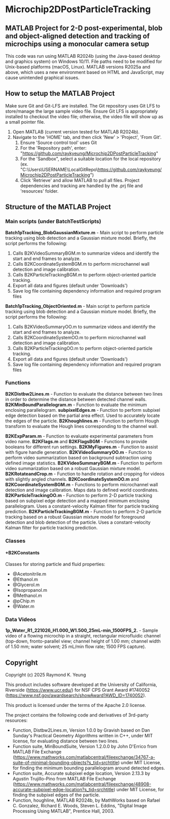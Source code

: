 # Microchip2DPostParticleTracking

## MATLAB Project for 2-D post-experimental, blob and object-aligned detection and tracking of microchips using a monocular camera setup

This code was run using MATLAB R2024b (using the Java-based desktop and graphics system) on Windows 10/11. File paths need to be modified for Unix-based platforms (macOS, Linux). MATLAB versions R2025a and above, which uses a new environment based on HTML and JavaScript, may cause unintended graphical issues.

## How to setup the MATLAB Project
Make sure Git and Git-LFS are installed. The Git repository uses Git LFS to store/manage the large sample video file. Ensure Git LFS is appropriately installed to checkout the video file; otherwise, the video file will show up as a small pointer file.
1. Open MATLAB (current version tested for MATLAB R2024b).
2. Navigate to the 'HOME' tab, and then click 'New' > 'Project', 'From Git'.
    1. Ensure 'Source control tool' uses Git
    2. For the 'Repository path', enter: "https://github.com/raykyeung/Microchip2DPostParticleTracking"
    3. For the 'Sandbox", select a suitable location for the local repository (ex. "C:\Users\USERNAME\LocalGitRepo\https://github.com/raykyeung/Microchip2DPostParticleTracking")
    4. Click 'Retrieve' and allow MATLAB to pull all files. Project dependencies and tracking are handled by the .prj file and 'resources' folder.

## Structure of the MATLAB Project
### Main scripts (under BatchTestScripts)

**Batch1pTracking_BlobGaussianMixture.m** - Main script to perform particle tracking using blob detection and a Gaussian mixture model. Briefly, the script performs the following:
1. Calls B2KVideoSummaryBGM.m to summarize videos and identify the start and end frames to analyze.
2. Calls B2KCoordinateSystemBGM.m to perform microchannel wall detection and image calibration.
3. Calls B2KParticleTrackingBGM.m to perform object-oriented particle tracking.
4. Export all data and figures (default under 'Downloads')
5. Save log file containing dependency information and required program files

**Batch1pTracking_ObjectOriented.m** - Main script to perform particle tracking using blob detection and a Gaussian mixture model. Briefly, the script performs the following:
1. Calls B2KVideoSummaryOO.m to summarize videos and identify the start and end frames to analyze.
2. Calls B2KCoordinateSystemOO.m to perform microchannel wall detection and image calibration.
3. Calls B2KParticleTrackingOO.m to perform object-oriented particle tracking.
4. Export all data and figures (default under 'Downloads')
5. Save log file containing dependency information and required program files

### Functions
**B2KDistbw2Lines.m** - Function to evaluate the distance between two lines in order to determine the distance between detected channel walls.
**B2KMinBoundParallelogram.m** - Function to evaluate the minimum enclosing parallelogram.
**subpixelEdges.m** - Function to perform subpixel edge detection based on the partial area effect. Used to accurately locate the edges of the particle.
**B2Khoughlines.m** - Function to perform Hough transform to evaluate the Hough lines corresponding to the channel wall.

**B2KExpParam.m** - Function to evaluate experimental parameters from video name.
**B2KFlags.m** and **B2KFlagsBGM** - Functions to provide booleans for different run settings.
**B2KMyFigures.m** - Function to assist with figure handle generation.
**B2KVideoSummaryOO.m** - Function to perform video summarization based on background subtraction using defined image statistics.
**B2KVideoSummaryBGM.m** - Function to perform video summarization based on a robust Gaussian mixture model.
**B2KRotateandCrop.m** - Function to handle rotation and cropping for videos with slightly angled channels.
**B2KCoordinateSystemOO.m** and **B2KCoordinateSystemBGM.m** - Functions to perform microchannel wall detection and image calibration. Maps data to defined world coordinates.
**B2KParticleTrackingOO.m** - Function to perform 2-D particle tracking based on subpixel edge detection and a mapped minimum enclosing parallelogram. Uses a constant-velocity Kalman filter for particle tracking prediction.
**B2KParticleTrackingBGM.m** - Function to perform 2-D particle tracking based on a robust Gaussian mixture model for foreground detection and blob detection of the particle. Uses a constant-velocity Kalman filter for particle tracking prediction.

### Classes
#### +B2KConstants
Classes for storing particle and fluid properties:
* @Acetonitrile.m
* @Ethanol.m
* @Glycerol.m
* @Isopropanol.m
* @Methanol.m
* @pChip.m
* @Water.m

### Data Videos
**1p_Water_R1_221026_H1.000_W1.500_25mL-min_1500FPS_2.** - Sample video of a flowing microchip in a straight, rectangular microfluidic channel (top-down, fronto-parallel view; channel height of 1.00 mm; channel width of 1.50 mm; water solvent; 25 mL/min flow rate; 1500 FPS capture). 

## Copyright
Copyright (c) 2025 Raymond K. Yeung

This product includes software developed at the University of California, Riverside (https://www.ucr.edu/) for NSF CPS Grant Award #1740052 (https://www.nsf.gov/awardsearch/showAward?AWD_ID=1740052).

This product is licensed under the terms of the Apache 2.0 license.

The project contains the following code and derivatives of 3rd-party resources:
* Function, Distbw2Lines.m, Version 1.0.0 by Gravish based on Dan Sunday's Practical Geometry Algorithms written in C++, under MIT license, for evaluating distance between two lines.
* Function suite, MinBoundSuite, Version 1.2.0.0 by John D'Errico from MATLAB File Exchange (https://www.mathworks.com/matlabcentral/fileexchange/34767-a-suite-of-minimal-bounding-objects?s_tid=srchtitle) under MIT License, for finding the minimum bounding parallelogram around detected edges.
* Function suite, Accurate subpixel edge location, Version 2.13.3 by Agustin Trujillo-Pino from MATLAB File Exchange (https://www.mathworks.com/matlabcentral/fileexchange/48908-accurate-subpixel-edge-location?s_tid=srchtitle) under MIT License, for finding the subpixel edges of the particle.
* Function, houghline, MATLAB R2024b, by MathWorks based on Rafael C. Gonzalez, Richard E. Woods, Steven L. Eddins, "Digital Image Processing Using MATLAB", Prentice Hall, 2003.